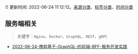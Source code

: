:alarm_clock: 更新时间: 2022-06-24 11:12:12。[来源分类](../README.md)、[标签分类](../TAGS.md)、[时间分类](../TIMELINE.md)

## 服务端相关


> 关键字：`Nginx`、`Docker`、`GraphQL`、`REST`、`gRPC`



- [2022-06-24-携程基于-GraphQL-的前端-BFF-服务开发实践](https://toutiao.io/k/gzcpjoi) 